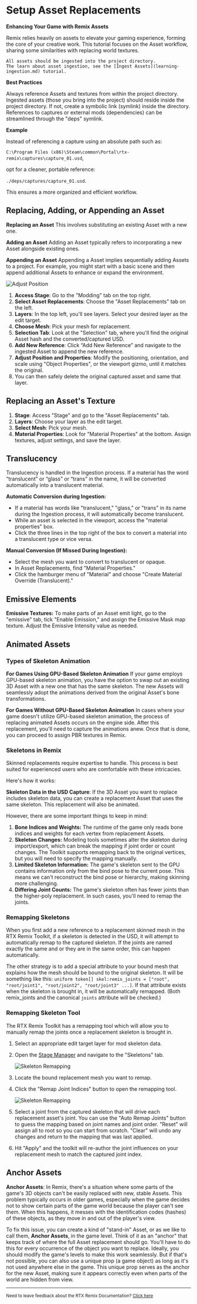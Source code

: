 # Setup Asset Replacements

**Enhancing Your Game with Remix Assets**

Remix relies heavily on assets to elevate your gaming experience, forming the core of your creative work.
This tutorial focuses on the Asset workflow, sharing some similarities with replacing world textures.

```{note}
All assets should be ingested into the project directory.
The learn about asset ingestion, see the [Ingest Assets](learning-ingestion.md) tutorial.
```

**Best Practices**

Always reference Assets and textures from within the project directory.
Ingested assets (those you bring into the project) should reside inside the project directory. If not, create a symbolic link (symlink) inside the directory.
References to captures or external mods (dependencies) can be streamlined through the "deps" symlink.

**Example**

Instead of referencing a capture using an absolute path such as:

`C:\Program Files (x86)\Steam\common\Portal\rtx-remix\captures\capture_01.usd`,

opt for a cleaner, portable reference:

`./deps/captures/capture_01.usd`.

This ensures a more organized and efficient workflow.

## Replacing, Adding, or Appending an Asset

**Replacing an Asset**
This involves substituting an existing Asset with a new one.

**Adding an Asset**
Adding an Asset typically refers to incorporating a new Asset alongside existing ones.

**Appending an Asset**
 Appending a Asset implies sequentially adding Assets to a project. For example, you might start with a basic scene and then append additional Assets to enhance or expand the environment.

![Adjust Position](../data/images/remix-assetingest-002.png)

1. **Access Stage**: Go to the "Modding" tab on the top right.
2. **Select Asset Replacements**: Choose the "Asset Replacements" tab on the left.
3. **Layers**: In the top left, you'll see layers. Select your desired layer as the edit target.
4. **Choose Mesh**: Pick your mesh for replacement.
5. **Selection Tab**: Look at the "Selection" tab, where you'll find the original Asset hash and the converted/captured USD.
6. **Add New Reference**: Click “Add New Reference” and navigate to the ingested Asset to append the new reference.
7. **Adjust Position and Properties**: Modify the positioning, orientation, and scale using "Object Properties", or the viewport gizmo, until it matches the original.
8. You can then safely delete the original captured asset and same that layer.

## Replacing an Asset's Texture

1. **Stage**: Access "Stage" and go to the "Asset Replacements" tab.
2. **Layers**: Choose your layer as the edit target.
3. **Select Mesh**: Pick your mesh.
4. **Material Properties**: Look for "Material Properties" at the bottom. Assign textures, adjust settings, and save the layer.


## Translucency

Translucency is handled in the Ingestion process.  If a material has the word “translucent” or “glass” or “trans” in the name, it will be converted automatically into a translucent material.

**Automatic Conversion during Ingestion:**

* If a material has words like "translucent," "glass," or "trans" in its name during the Ingestion process, it will automatically become translucent.
* While an asset is selected in the viewport, access the "material properties" box.
* Click the three lines in the top right of the box to convert a material into a translucent type or vice versa.

**Manual Conversion (If Missed During Ingestion):**

* Select the mesh you want to convert to translucent or opaque.
* In Asset Replacements, find "Material Properties."
* Click the hamburger menu of "Material" and choose "Create Material Override (Translucent)."


## Emissive Elements

**Emissive Textures:** To make parts of an Asset emit light, go to the "emissive" tab, tick "Enable Emission," and assign the Emissive Mask map texture. Adjust the Emissive Intensity value as needed.


## Animated Assets

### Types of Skeleton Animation

**For Games Using GPU-Based Skeleton Animation**
If your game employs GPU-based skeleton animation, you have the option to swap out an existing 3D Asset with a new one that has the same skeleton. The new Assets will seamlessly adopt the animations derived from the original Asset's bone transformations.

**For Games Without GPU-Based Skeleton Animation**
In cases where your game doesn't utilize GPU-based skeleton animation, the process of replacing animated Assets occurs on the engine side. After this replacement, you'll need to capture the animations anew. Once that is done, you can proceed to assign PBR textures in Remix.

### Skeletons in Remix

Skinned replacements require expertise to handle. This process is best suited for experienced users who are comfortable with these intricacies.

Here's how it works:

**Skeleton Data in the USD Capture**: If the 3D Asset you want to replace includes skeleton data, you can create a replacement Asset that uses the same skeleton. This replacement will also be animated.

However, there are some important things to keep in mind:

1. **Bone Indices and Weights:** The runtime of the game only reads bone indices and weights for each vertex from replacement Assets.
2. **Skeleton Changes:** Modeling tools sometimes alter the skeleton during import/export, which can break the mapping if joint order or count changes. The Toolkit supports remapping back to the original vertices, but you will need to specify the mapping manually.
3. **Limited Skeleton Information:** The game's skeleton sent to the GPU contains information only from the bind pose to the current pose. This means we can't reconstruct the bind pose or hierarchy, making skinning more challenging.
4. **Differing Joint Counts:** The game's skeleton often has fewer joints than the higher-poly replacement. In such cases, you'll need to remap the joints.

### Remapping Skeletons

When you first add a new reference to a replacement skinned mesh in the RTX Remix Toolkit, if a skeleton is detected in the USD, it will attempt to automatically remap to the captured skeleton. If the joints are named exactly the same and or they are in the same order, this can happen automatically.

The other strategy is to add a special attribute to your bound mesh that explains how the mesh should be bound to the original skeleton. It will be something like this: `uniform token[] skel:remix_joints = ["root", "root/joint1", "root/joint2", "root/joint3" ...]`. If that attribute exists when the skeleton is brought in, it will be automatically remapped. (Both remix_joints and the canonical `joints` attribute will be checked.)

### Remapping Skeleton Tool

The RTX Remix Toolkit has a remapping tool which will allow you to manually remap the joints once a replacement skeleton is brought in.

1. Select an appropriate edit target layer for mod skeleton data.
2. Open the [Stage Manager](../toolkitinterface/remix-toolkitinterface-layouttab.md#stage-manager) and navigate to the "Skeletons" tab.

    ![Skeleton Remapping](../data/images/remix-skeleton-interaction-tab.png)

3. Locate the bound replacement mesh you want to remap.
4. Click the "Remap Joint Indices" button to open the remapping tool.

    ![Skeleton Remapping](../data/images/remix-skeleton-remapper.png)

5. Select a joint from the captured skeleton that will drive each replacement asset's joint. You can use the "Auto Remap Joints" button to guess the mapping based on joint names and joint order. "Reset" will assign all to root so you can start from scratch. "Clear" will undo any changes and return to the mapping that was last applied.
6. Hit "Apply" and the toolkit will re-author the joint influences on your replacement mesh to match the captured joint index.


## Anchor Assets

**Anchor Assets**: In Remix, there's a situation where some parts of the game's 3D objects can't be easily replaced with new, stable Assets. This problem typically occurs in older games, especially when the game decides not to show certain parts of the game world because the player can't see them. When this happens, it messes with the identification codes (hashes) of these objects, as they move in and out of the player's view.

To fix this issue, you can create a kind of "stand-in" Asset, or as we like to call them, **Anchor Assets**, in the game level. Think of it as an "anchor" that keeps track of where the full Asset replacement should go. You'll have to do this for every occurrence of the object you want to replace. Ideally, you should modify the game's levels to make this work seamlessly. But if that's not possible, you can also use a unique prop (a game object) as long as it's not used anywhere else in the game. This unique prop serves as the anchor for the new Asset, making sure it appears correctly even when parts of the world are hidden from view.

***
<sub> Need to leave feedback about the RTX Remix Documentation?  [Click here](https://github.com/NVIDIAGameWorks/rtx-remix/issues/new?assignees=nvdamien&labels=documentation%2Cfeedback%2Ctriage&projects=&template=documentation_feedback.yml&title=%5BDocumentation+feedback%5D%3A+) </sub>
